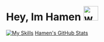 # Hey, Im Hamen <img src="https://user-images.githubusercontent.com/72663882/171687151-bb31c996-c9d2-49c8-b593-734946893b23.gif" alt="waving hand gif" aria-hidden="true" width="40" />

[![My Skills](https://skillicons.dev/icons?i=html,cpp,java,codepen,hcl,,rust,C#,php,c,matlab,sql,bash,swift)](#)
[Hamen's GitHub Stats](https://github-readme-stats.vercel.app/api?username=nohamen&show_icons=true&theme=swift)
